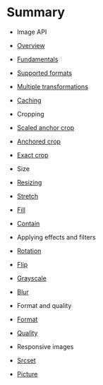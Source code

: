 # Summary

* Image API
* [Overview](README.md)
* [Fundamentals](/introduction/fundamentals.md)
* [Supported formats](/introduction/supported-formats.md)
* [Multiple transformations](/introduction/multiple-transformations.md)
* [Caching](/introduction/caching.md)


* Cropping
* [Scaled anchor crop](/crop/scaled-crop.md)
* [Anchored crop](/crop/crop.md)
* [Exact crop](/crop/exact.md)


* Size
* [Resizing](/size/resizing.md)
* [Stretch](/size/fit-stretch.md)
* [Fill](/size/fit-fill.md)
* [Contain](/size/fit-contain.md)


* Applying effects and filters
* [Rotation](/effects/rotation.md)
* [Flip](/effects/flip.md)
* [Grayscale](/effects/grayscale.md)
* [Blur](/effects/blur.md)


* Format and quality
* [Format](/format-quality/format.md)
* [Quality](/format-quality/quality.md)


* Responsive images
* [Srcset](/responsive-images/srcset.md)
* [Picture](/responsive-images/picture-element.md)